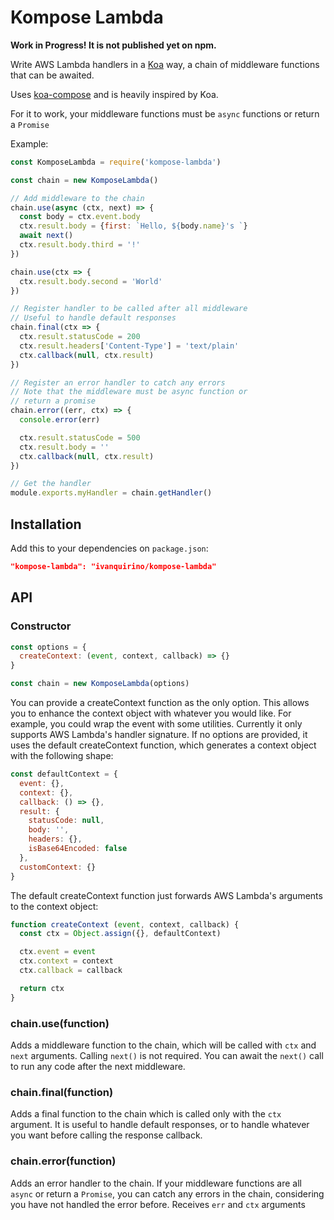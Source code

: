 # Kompose Lambda

**Work in Progress! It is not published yet on npm.**

Write AWS Lambda handlers in a [Koa](https://github.com/koajs/koa) way, a chain of middleware functions that can be awaited.

Uses [koa-compose](https://github.com/koajs/compose) and is heavily inspired by Koa.

For it to work, your middleware functions must be `async` functions or return a `Promise`

Example:

```javascript
const KomposeLambda = require('kompose-lambda')

const chain = new KomposeLambda()

// Add middleware to the chain
chain.use(async (ctx, next) => {
  const body = ctx.event.body
  ctx.result.body = {first: `Hello, ${body.name}'s `}
  await next()
  ctx.result.body.third = '!'
})

chain.use(ctx => {
  ctx.result.body.second = 'World'
})

// Register handler to be called after all middleware
// Useful to handle default responses
chain.final(ctx => {
  ctx.result.statusCode = 200
  ctx.result.headers['Content-Type'] = 'text/plain'
  ctx.callback(null, ctx.result)
})

// Register an error handler to catch any errors
// Note that the middleware must be async function or
// return a promise
chain.error((err, ctx) => {
  console.error(err)

  ctx.result.statusCode = 500
  ctx.result.body = ''
  ctx.callback(null, ctx.result)
})

// Get the handler
module.exports.myHandler = chain.getHandler()

```

## Installation

Add this to your dependencies on `package.json`:
```json
"kompose-lambda": "ivanquirino/kompose-lambda"
```
## API

### Constructor

```javascript
const options = {
  createContext: (event, context, callback) => {}
}

const chain = new KomposeLambda(options)
```

You can provide a createContext function as the only option. This allows you to enhance the context object with whatever you would like. For example, you could wrap the event with some utilities. Currently it only supports AWS Lambda's handler signature. If no options are provided, it uses the default createContext function, which generates a context object with the following shape:

```javascript
const defaultContext = {
  event: {},
  context: {},
  callback: () => {},
  result: {
    statusCode: null,
    body: '',
    headers: {},
    isBase64Encoded: false
  },
  customContext: {}
}
```
The default createContext function just forwards AWS Lambda's arguments to the context object:

```javascript
function createContext (event, context, callback) {
  const ctx = Object.assign({}, defaultContext)

  ctx.event = event
  ctx.context = context
  ctx.callback = callback

  return ctx
}
```

### chain.use(function)

Adds a middleware function to the chain, which will be called with `ctx` and `next` arguments. Calling `next()` is not required. You can await the `next()` call to run any code after the next middleware.

### chain.final(function)

Adds a final function to the chain which is called only with the `ctx` argument. It is useful to handle default responses, or to handle whatever you want before calling the response callback.

### chain.error(function)

Adds an error handler to the chain. If your middleware functions are all `async` or return a `Promise`, you can catch any errors in the chain, considering you have not handled the error before. Receives `err` and `ctx` arguments